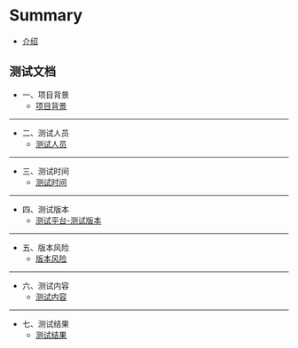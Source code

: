 # Summary

* [介绍](README.md)

## 测试文档
* 一、项目背景
    * [项目背景](项目背景/projectbackground.md)

-----
* 二、测试人员
    * [测试人员](测试人员/testers.md)

-----
* 三、测试时间
    * [测试时间](测试时间/testtime.md)
-----
* 四、测试版本
    * [测试平台-测试版本](测试平台-测试版本/testversion.md)

-----
* 五、版本风险
    * [版本风险](版本风险/versionisk.md)

-----
* 六、测试内容
    * [测试内容](测试内容/testcontent.md)

-----
* 七、测试结果
    * [测试结果](测试结果/testresult.md)

